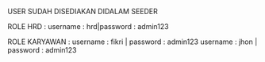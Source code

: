 USER SUDAH DISEDIAKAN DIDALAM SEEDER 


ROLE HRD : username : hrd|password : admin123

ROLE KARYAWAN : username : fikri | password : admin123
                username : jhon | password : admin123

